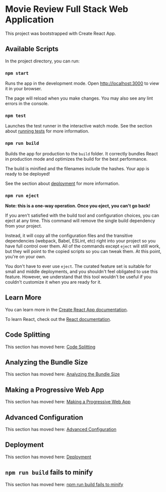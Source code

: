 # Movie Review Full Stack Web Application

This project was bootstrapped with Create React App.

## Available Scripts

In the project directory, you can run:

### `npm start`

Runs the app in the development mode.
Open [http://localhost:3000](http://localhost:3000) to view it in your browser.

The page will reload when you make changes.
You may also see any lint errors in the console.

### `npm test`

Launches the test runner in the interactive watch mode.
See the section about [running tests](https://facebook.github.io/create-react-app/docs/running-tests) for more information.

### `npm run build`

Builds the app for production to the `build` folder.
It correctly bundles React in production mode and optimizes the build for the best performance.

The build is minified and the filenames include the hashes.
Your app is ready to be deployed!

See the section about [deployment](https://facebook.github.io/create-react-app/docs/deployment) for more information.

### `npm run eject`

**Note: this is a one-way operation. Once you eject, you can't go back!**

If you aren't satisfied with the build tool and configuration choices, you can eject at any time. This command will remove the single build dependency from your project.

Instead, it will copy all the configuration files and the transitive dependencies (webpack, Babel, ESLint, etc) right into your project so you have full control over them. All of the commands except `eject` will still work, but they will point to the copied scripts so you can tweak them. At this point, you're on your own.

You don't have to ever use `eject`. The curated feature set is suitable for small and middle deployments, and you shouldn't feel obligated to use this feature. However, we understand that this tool wouldn't be useful if you couldn't customize it when you are ready for it.

## Learn More

You can learn more in the [Create React App documentation](https://create-react-app.dev/).

To learn React, check out the [React documentation](https://reactjs.org/).

## Code Splitting

This section has moved here: [Code Splitting](https://facebook.github.io/create-react-app/docs/code-splitting)

## Analyzing the Bundle Size

This section has moved here: [Analyzing the Bundle Size](https://facebook.github.io/create-react-app/docs/analyzing-the-bundle-size)

## Making a Progressive Web App

This section has moved here: [Making a Progressive Web App](https://facebook.github.io/create-react-app/docs/making-a-progressive-web-app)

## Advanced Configuration

This section has moved here: [Advanced Configuration](https://facebook.github.io/create-react-app/docs/advanced-configuration)

## Deployment

This section has moved here: [Deployment](https://facebook.github.io/create-react-app/docs/deployment)

## `npm run build` fails to minify

This section has moved here: [npm run build fails to minify](https://facebook.github.io/create-react-app/docs/troubleshooting#npm-run-build-fails-to-minify)
